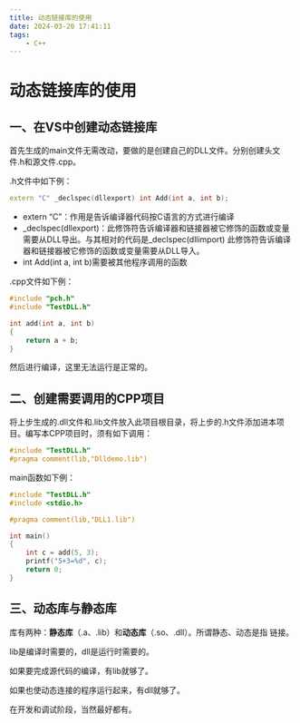 ```yaml
---
title: 动态链接库的使用
date: 2024-03-20 17:41:11
tags: 
	- C++
---
```

# 动态链接库的使用
## 一、在VS中创建动态链接库
首先生成的main文件无需改动，要做的是创建自己的DLL文件。分别创建头文件.h和源文件.cpp。

.h文件中如下例：
```cpp
extern "C" _declspec(dllexport) int Add(int a, int b);
```

- extern “C”：作用是告诉编译器代码按C语言的方式进行编译
- _declspec(dllexport)：此修饰符告诉编译器和链接器被它修饰的函数或变量需要从DLL导出。与其相对的代码是_declspec(dllimport) 此修饰符告诉编译器和链接器被它修饰的函数或变量需要从DLL导入。
- int Add(int a, int b)需要被其他程序调用的函数
  
.cpp文件如下例：
```cpp
#include "pch.h"
#include "TestDLL.h"

int add(int a, int b)
{
	return a + b;
}
```


然后进行编译，这里无法运行是正常的。

## 二、创建需要调用的CPP项目
将上步生成的.dll文件和.lib文件放入此项目根目录，将上步的.h文件添加进本项目。编写本CPP项目时，须有如下调用：
```cpp
#include "TestDLL.h"
#pragma comment(lib,"Dlldemo.lib")
```
main函数如下例：
```cpp
#include "TestDLL.h"
#include <stdio.h>

#pragma comment(lib,"DLL1.lib")

int main() 
{
	int c = add(5, 3);
	printf("5+3=%d", c);
	return 0;
}
```
## 三、动态库与静态库
库有两种：**静态库**（.a、.lib）和**动态库**（.so、.dll）。所谓静态、动态是指
链接。

lib是编译时需要的，dll是运行时需要的。

如果要完成源代码的编译，有lib就够了。

如果也使动态连接的程序运行起来，有dll就够了。

在开发和调试阶段，当然最好都有。
